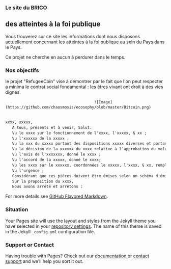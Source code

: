 ### Le site du BRICO
##                                des atteintes à la foi publique



Vous trouverez sur ce site les informations dont nous disposons actuellement concernant les atteintes à la foi publique au sein du Pays dans le Pays.

Ce projet ne cherche en aucun à perdurer dans le temps.

### Nos objectifs

le projet "RefugeeCoin" vise à démontrer par le fait que l'on peut respecter a minima le contrat social fondamental : les êtres vivant ont droit à des vies dignes.

                                           ![Image](https://github.com/chaosmosis/ecosophy/blob/master/Bitcoin.png)



```markdown

xxxx, xxxxx,
   A tous, présents et à venir, Salut.
   Vu le xxxx sur le fonctionnement de l'xxxx, l'xxxxx, § xx ;
   Vu l'xxxxxx de la xxxxx ;
   Vu la xxx du xxxxx portant des dispositions xxxxx diverses et portant des mesures en matière de xxxxx, l'xxxx;
   Vu la décision de la xxxxxx du xxxx relative à l'approbation du volume de l'xxxxxxx;
   Vu l'avis de l'xxxxxxx, donné le xxxx ;
   Vu l'accord de la xxxxx, donné le xxxx;
   Vu les xxxx sur le xxxxxx, coordonnées le xxxxx, l'xxxx, § xx, remplacé par la xxx du xxxx et modifié par la xxx du xxxx ;
   Vu l'urgence ;
   Considérant que ces pièces doivent être émises selon un schéma d'émission strict ;
   Sur la proposition du xxxx,
   Nous avons arrêté et arrêtons :
```

For more details see [GitHub Flavored Markdown](https://guides.github.com/features/mastering-markdown/).

### Situation

Your Pages site will use the layout and styles from the Jekyll theme you have selected in your [repository settings](https://github.com/chaosmosis/Ecosophy/settings). The name of this theme is saved in the Jekyll `_config.yml` configuration file.

### Support or Contact

Having trouble with Pages? Check out our [documentation](https://help.github.com/categories/github-pages-basics/) or [contact support](https://github.com/contact) and we’ll help you sort it out.
